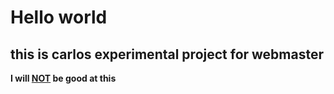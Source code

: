 # Hello world 
## this is carlos experimental project for webmaster
**I will <ins>NOT</ins> be good at this** 
